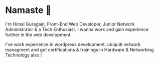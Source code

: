 # Namaste :pray:

I'm Himal Guragain, Front-End Web Developer, Junior Network Administrator & a Tech Enthusiast. I wanna work and gain experience further in the web development.

I've work experience in wordpress development, ubiquiti network managment and got certifications & trainings in Hardware & Networking Technology also !
